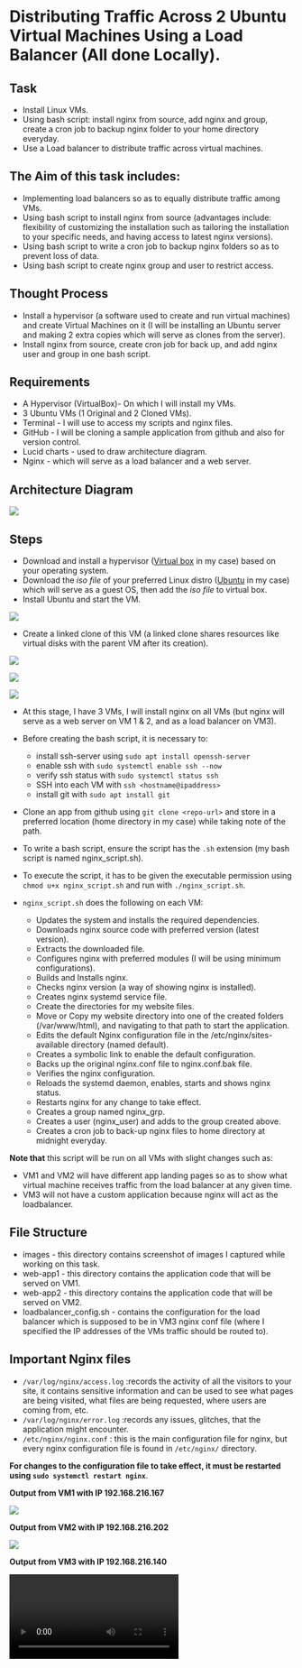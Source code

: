 # Distributing Traffic Across 2 Ubuntu Virtual Machines Using a Load Balancer (All done Locally).

## Task
- Install Linux VMs.
- Using bash script: install nginx from source, add nginx and group, create a cron job to backup nginx folder to your home directory everyday.
- Use a Load balancer to distribute traffic across virtual machines.

## The Aim of this task includes:
- Implementing load balancers so as to equally distribute traffic among VMs.
- Using bash script to install nginx from source (advantages include: flexibility of customizing the installation such as tailoring the installation to your specific needs,  and having access to latest nginx versions).
- Using bash script to write a cron job to backup nginx folders so as to prevent loss of data.
- Using bash script to create nginx group and user to restrict access.

## Thought Process
- Install a hypervisor (a software used to create and run virtual machines) and create Virtual Machines on it (I will be installing an Ubuntu server and making 2 extra copies which will serve as clones from the server).
- Install nginx from source, create cron job for back up, and add nginx user and group in one bash script.

## Requirements
- A Hypervisor (VirtualBox)- On which I will install my VMs.
- 3 Ubuntu VMs (1 Original and 2 Cloned VMs).
- Terminal - I will use to access my scripts and nginx files.
- GitHub - I will be cloning a sample application from github and also for version control.
- Lucid charts - used to draw architecture diagram.
- Nginx - which will serve as a load balancer and a web server.

## Architecture Diagram


![](images/nginx-diagram.jpeg)

## Steps
- Download and install a hypervisor ([Virtual box](https://www.virtualbox.org/wiki/Downloads) in my case) based on your operating system.
- Download the *iso file* of your preferred Linux distro ([Ubuntu](https://ubuntu.com/download) in my case) which will serve as a guest OS, then add the _iso file_ to virtual box.
- Install Ubuntu and start the VM.

![](images/Ubuntu-vm.png)
- Create a linked clone of this VM (a linked clone shares resources like virtual disks with the parent VM after its creation).


![](images/Clone-vm1.png)

![](images/Clone-vm2.png)

![](images/clone-vm3.png)

- At this stage, I have 3 VMs, I will install nginx on all VMs (but nginx will serve as a web server on VM 1 & 2, and as a load balancer on VM3).

- Before creating the bash script, it is necessary to:
  - install ssh-server using ```sudo apt install openssh-server ```  
  - enable ssh with ```sudo systemctl enable ssh --now```
  - verify ssh status with ```sudo systemctl status ssh```
  - SSH into each VM with ```ssh <hostname@ipaddress>```
  - install git with ```sudo apt install git```
- Clone an app from github using ```git clone <repo-url>``` and store in a preferred location (home directory in my case) while taking note of the path.
- To write a bash script, ensure the script has the ```.sh``` extension (my bash script is named nginx_script.sh).
- To execute the script, it has to be given the executable permission using ```chmod u+x nginx_script.sh``` and run with ```./nginx_script.sh```.

- ```nginx_script.sh``` does the following on each VM:
  - Updates the system and installs the required dependencies.
  - Downloads nginx source code with preferred version (latest version).
  - Extracts the downloaded file.
  - Configures nginx with preferred modules (I will be using minimum configurations).
  - Builds and Installs nginx.
  - Checks nginx version (a way of showing nginx is installed).
  - Creates nginx systemd service file.
  - Create the directories for my website files.
  - Move or Copy my website directory into one of the created folders (/var/www/html), and navigating to that path to start the application.
  - Edits the default Nginx configuration file in the /etc/nginx/sites-available directory (named default).
  - Creates a symbolic link to enable the default configuration.
  - Backs up the original nginx.conf file to nginx.conf.bak file.
  - Verifies the nginx configuration.
  - Reloads the systemd daemon, enables, starts and shows nginx status.
  - Restarts nginx for any change to take effect.
  - Creates a group named nginx_grp.
  - Creates a user (nginx_user) and adds to the group created above.
  - Creates a cron job to back-up nginx files to home directory at midnight everyday.

__Note that__ this script will be run on all VMs with slight changes such as:
- VM1 and VM2 will have different app landing pages so as to show what virtual machine receives traffic from the load balancer at any given time.
- VM3 will not have a custom application because nginx will act as the loadbalancer.

## File Structure
- images - this directory contains screenshot of images I captured while working on this task.
- web-app1 - this directory contains the application code that will be served on VM1.
- web-app2 - this directory contains the application code that will be served on VM2.
- loadbalancer_config.sh - contains the configuration for the load balancer which is supposed to be in VM3 nginx conf file (where I specified the IP addresses of the VMs traffic should be routed to).

## Important Nginx files
- ```/var/log/nginx/access.log``` :records the activity of all the visitors to your site, it contains sensitive information and can be used to see what pages are being visited, what files are being requested, where users are coming from, etc.
- ```/var/log/nginx/error.log``` :records any issues, glitches, that the application might encounter.
- ```/etc/nginx/nginx.conf``` : this is the main configuration file for nginx, but every nginx configuration file is found in ```/etc/nginx/``` directory. 

__For changes to the configuration file to take effect, it must be restarted using ```sudo systemctl restart nginx```__.

__Output from VM1 with IP 192.168.216.167__

![](images/VM1-page.png)


__Output from VM2 with IP 192.168.216.202__

![](images/VM2-page.png)


__Output from VM3 with IP 192.168.216.140__

<video src="/Users/kenechukwuojiteli/Desktop/Kene-Deimos-Tasks/Module1/Demo-video.mp4"></video>
